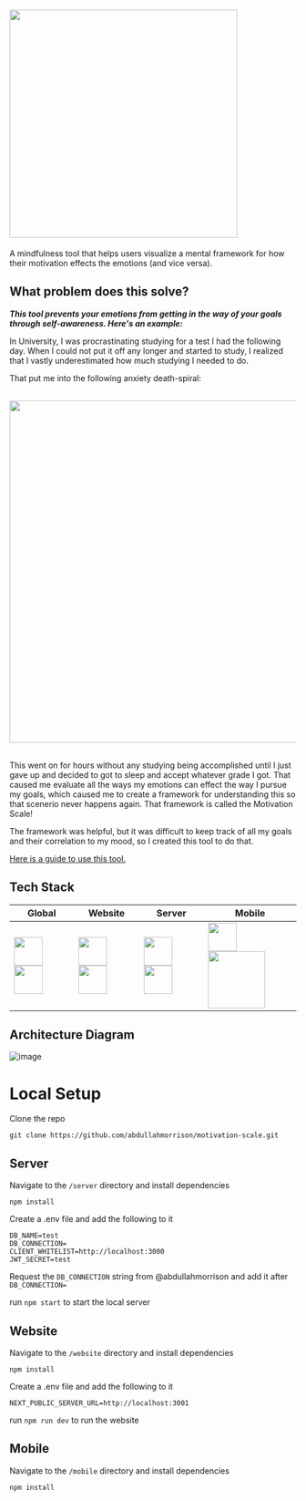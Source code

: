 <h1><img width=400 src="https://github.com/abdullahmorrison/motivation-scale/assets/49528805/1963ecbb-16de-44f8-bd7c-1a81ddd29770" /></h1>

<p>A mindfulness tool that helps users visualize a mental framework for how their motivation effects the emotions (and vice versa).</p>

## What problem does this solve?
***This tool prevents your emotions from getting in the way of your goals through self-awareness. Here's an example:***
<p>
  In University, I was procrastinating studying for a test I had the following day. When I could not put it off any longer and started to study, I realized that I vastly underestimated how much studying I needed to do.
</p>
<p>
  That put me into the following anxiety death-spiral:
</p>
<br/>
<div align="center">
  <img width=600 src="https://github.com/user-attachments/assets/d57e411d-e229-4fe0-af85-3c5d58401b1f" />
</div>
<br/>
<p>
  This went on for hours without any studying being accomplished until I just gave up and decided to got to sleep and accept whatever grade I got. That caused me evaluate all the ways my emotions can effect the way I pursue my goals, which caused me to create a framework for understanding this so that scenerio never happens again. That framework is called the Motivation Scale!
</p>
<p>
  The framework was helpful, but it was difficult to keep track of all my goals and their correlation to my mood, so I created this tool to do that.
</p>

[Here is a guide to use this tool.](https://github.com/abdullahmorrison/motivation-scale/blob/main/guide.md) 

## Tech Stack

| Global | Website  | Server | Mobile  |
| ------ | -------- | ------ | ------- |
| <img width=50 src="https://user-images.githubusercontent.com/25181517/121401671-49102800-c959-11eb-9f6f-74d49a5e1774.png"/> <img width=50 src="https://user-images.githubusercontent.com/25181517/183890598-19a0ac2d-e88a-4005-a8df-1ee36782fde1.png"/> | <img width=50 src="https://github.com/marwin1991/profile-technology-icons/assets/136815194/5f8c622c-c217-4649-b0a9-7e0ee24bd704"/>   <img width=50 src="https://user-images.githubusercontent.com/25181517/192158956-48192682-23d5-4bfc-9dfb-6511ade346bc.png"/> |  <img width=50 src="https://user-images.githubusercontent.com/25181517/183568594-85e280a7-0d7e-4d1a-9028-c8c2209e073c.png"/>  <img width=50 src="https://user-images.githubusercontent.com/25181517/187955005-f4ca6f1a-e727-497b-b81b-93fb9726268e.png"/> | <img width=50 src="https://github.com/abdullahmorrison/motivation-scale/assets/49528805/380c3bf3-bcd9-49f5-8f72-520d20acd295"/>  <img width=100 src="https://github.com/abdullahmorrison/motivation-scale/assets/49528805/5aa3fd8d-e5f1-448c-a902-8f78ce6a06e8"/> | 


## Architecture Diagram
![image](https://github.com/user-attachments/assets/1682727e-3949-4122-8396-8885ddf0dafc)

# Local Setup
Clone the repo
```
git clone https://github.com/abdullahmorrison/motivation-scale.git
```
## Server
Navigate to the `/server` directory and install dependencies
```
npm install
```
Create a .env file and add the following to it
```
DB_NAME=test
DB_CONNECTION=
CLIENT_WHITELIST=http://localhost:3000
JWT_SECRET=test
```
Request the `DB_CONNECTION` string from @abdullahmorrison and add it after `DB_CONNECTION=`

run `npm start` to start the local server

## Website
Navigate to the `/website` directory and install dependencies
```
npm install
```
Create a .env file and add the following to it
```
NEXT_PUBLIC_SERVER_URL=http://localhost:3001
```
run `npm run dev` to run the website

## Mobile
Navigate to the `/mobile` directory and install dependencies
```
npm install
```
